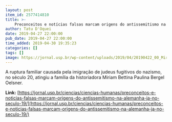 ```yaml
---
layout: post
item_id: 2577414810
title: >-
    Preconceitos e notícias falsas marcam origens do antissemitismo na Alemanha já no século 19
author: Tatu D'Oquei
date: 2019-04-27 22:00:00
pub_date: 2019-04-27 22:00:00
time_added: 2019-04-30 19:35:23
categories: []
tags: []
image: https://jornal.usp.br/wp-content/uploads/2019/04/20190422_00_Miriam_Bettina.jpg
---
```


A ruptura familiar causada pela imigração de judeus fugitivos do nazismo, no século 20, atingiu a família da historiadora Miriam Bettina Paulina Bergel Oelsner.

**Link:** [https://jornal.usp.br/ciencias/ciencias-humanas/preconceitos-e-noticias-falsas-marcam-origens-do-antissemitismo-na-alemanha-ja-no-seculo-19/](https://jornal.usp.br/ciencias/ciencias-humanas/preconceitos-e-noticias-falsas-marcam-origens-do-antissemitismo-na-alemanha-ja-no-seculo-19/)


